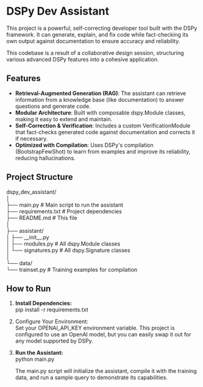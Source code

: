# **DSPy Dev Assistant**

This project is a powerful, self-correcting developer tool built with the DSPy framework. It can generate, explain, and fix code while fact-checking its own output against documentation to ensure accuracy and reliability.

This codebase is a result of a collaborative design session, structuring various advanced DSPy features into a cohesive application.

## **Features**

* **Retrieval-Augmented Generation (RAG)**: The assistant can retrieve information from a knowledge base (like documentation) to answer questions and generate code.  
* **Modular Architecture**: Built with composable dspy.Module classes, making it easy to extend and maintain.  
* **Self-Correction & Verification**: Includes a custom VerificationModule that fact-checks generated code against documentation and corrects it if necessary.  
* **Optimized with Compilation**: Uses DSPy's compilation (BootstrapFewShot) to learn from examples and improve its reliability, reducing hallucinations.

## **Project Structure**

dspy\_dev\_assistant/  
│  
├── main.py                 \# Main script to run the assistant  
├── requirements.txt        \# Project dependencies  
├── README.md               \# This file  
│  
├── assistant/  
│   ├── \_\_init\_\_.py  
│   ├── modules.py            \# All dspy.Module classes  
│   └── signatures.py         \# All dspy.Signature classes  
│  
└── data/  
    └── trainset.py           \# Training examples for compilation

## **How to Run**

1. **Install Dependencies:**  
   pip install \-r requirements.txt

2. Configure Your Environment:  
   Set your OPENAI\_API\_KEY environment variable. This project is configured to use an OpenAI model, but you can easily swap it out for any model supported by DSPy.  
3. **Run the Assistant:**  
   python main.py

   The main.py script will initialize the assistant, compile it with the training data, and run a sample query to demonstrate its capabilities.